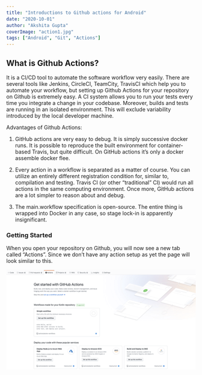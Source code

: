 ```yaml
---
title: "Introductions to Github actions for Android"
date: "2020-10-01"
author: "Akshita Gupta"
coverImage: "action1.jpg"
tags: ["Android", "Git", "Actions"]
---
```


## What is Github Actions?

It is a CI/CD tool to automate the software workflow very easily. There are several tools like Jenkins, CircleCI, TeamCity, TravisCI which help you to automate your workflow, but setting up Github Actions for your repository on Github is extremely easy.
A CI system allows you to run your tests every time you integrate a change in your codebase. Moreover, builds and tests are running in an isolated environment. This will exclude variability introduced by the local developer machine.

Advantages of Github Actions:

1) GitHub actions are very easy to debug. It is simply successive docker runs. It is possible to reproduce the built environment for container-based Travis, but quite difficult. On GitHub actions it’s only a docker assemble docker flee.

2) Every action in a workflow is separated as a matter of course. You can utilize an entirely different registration condition for, similar to, compilation and testing. Travis CI (or other “traditional” CI) would run all actions in the same computing environment. Once more, GitHub actions are a lot simpler to reason about and debug.

3) The main.workflow specification is open-source. The entire thing is wrapped into Docker in any case, so stage lock-in is apparently insignificant.

### Getting Started

When you open your repository on Github, you will now see a new tab called “Actions”. Since we don’t have any action setup as yet the page will look similar to this.

![action2](action2.png)


